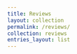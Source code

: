 ```yaml
---
title: Reviews
layout: collection
permalink: /reviews/
collection: reviews
entries_layout: list
---
```


